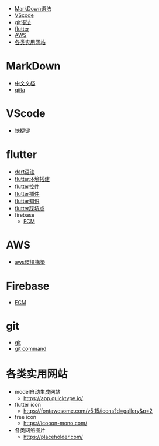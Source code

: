 - [MarkDown语法](#MarkDown)
- [VScode](#VScode)
- [git语法](#git)
- [flutter](#flutter)
- [AWS](#AWS)
- [各类实用网站](#各类实用网站)

# MarkDown
- [中文文档](http://xianbai.me/learn-md/article/syntax/blockquotes.html)
- [qiita](https://qiita.com/tbpgr/items/989c6badefff69377da7)

# VScode
- [快捷键](./VScode/vscode快捷键.md)

# flutter
- [dart语法](./flutter/dart.md)
- [flutter环境搭建](./flutter/setup.md)
- [flutter控件](./flutter/widget.md)
- [flutter插件](./flutter/flutter.md)
- [flutter知识](./flutter/information.md)
- [flutter踩坑点](./flutter/memo.md)
- firebase
    - [FCM](./flutter/Firebase/fcm.md)

# AWS
- [aws環境構築](./AWS/setup.md)

# Firebase
- [FCM](./Firebase/fcm.md)

# git
- [git](./git/git.md)
- [git command](https://qiita.com/konweb/items/621722f67fdd8f86a017)

# 各类实用网站
- model自动生成网站
    - https://app.quicktype.io/
- flutter icon
    - https://fontawesome.com/v5.15/icons?d=gallery&p=2
- free icon
    - https://icooon-mono.com/
- 各类网络图片
    - https://placeholder.com/